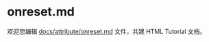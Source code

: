 onreset.md
===

欢迎您编辑 <a target="__blank" href="https://github.com/jaywcjlove/html-tutorial/blob/main/docs/attribute/onreset.md">docs/attribute/onreset.md</a> 文件，共建 HTML Tutorial 文档。